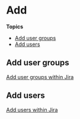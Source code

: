 # Add

**Topics**

- [Add user groups]()
- [Add users]()


## Add user groups

[Add user groups within Jira](https://docs.developer.tech.gov.sg/docs/ship-hats-portal-guide/#/manage-tools?id=manage-user-groups-within-a-project-tool)

## Add users

[Add users within Jira](https://docs.developer.tech.gov.sg/docs/ship-hats-portal-guide/#/manage-tools?id=manage-users-within-a-project-tool)

